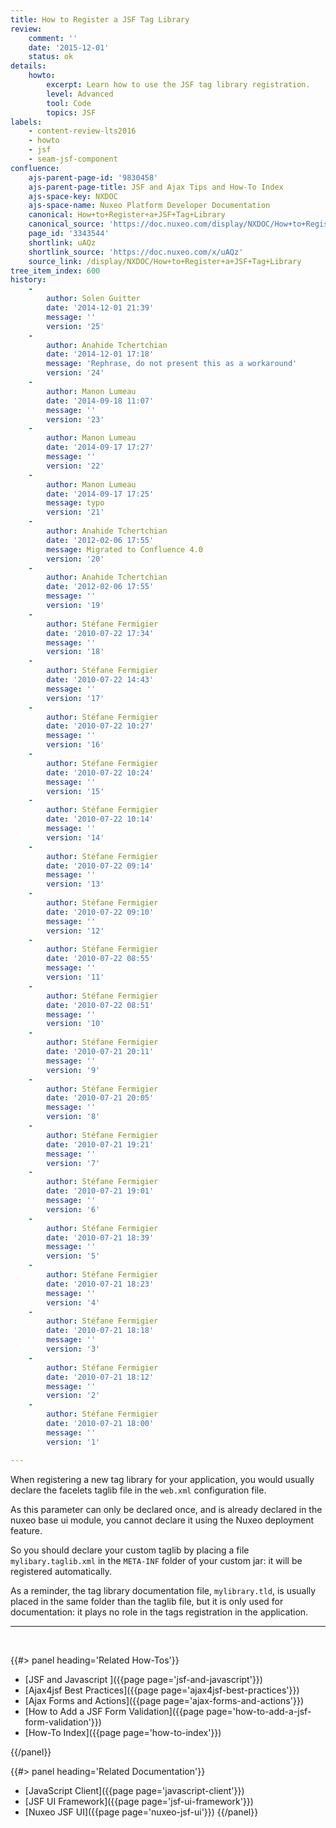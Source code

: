 ```yaml
---
title: How to Register a JSF Tag Library
review:
    comment: ''
    date: '2015-12-01'
    status: ok
details:
    howto:
        excerpt: Learn how to use the JSF tag library registration.
        level: Advanced
        tool: Code
        topics: JSF
labels:
    - content-review-lts2016
    - howto
    - jsf
    - seam-jsf-component
confluence:
    ajs-parent-page-id: '9830458'
    ajs-parent-page-title: JSF and Ajax Tips and How-To Index
    ajs-space-key: NXDOC
    ajs-space-name: Nuxeo Platform Developer Documentation
    canonical: How+to+Register+a+JSF+Tag+Library
    canonical_source: 'https://doc.nuxeo.com/display/NXDOC/How+to+Register+a+JSF+Tag+Library'
    page_id: '3343544'
    shortlink: uAQz
    shortlink_source: 'https://doc.nuxeo.com/x/uAQz'
    source_link: /display/NXDOC/How+to+Register+a+JSF+Tag+Library
tree_item_index: 600
history:
    -
        author: Solen Guitter
        date: '2014-12-01 21:39'
        message: ''
        version: '25'
    -
        author: Anahide Tchertchian
        date: '2014-12-01 17:18'
        message: 'Rephrase, do not present this as a workaround'
        version: '24'
    -
        author: Manon Lumeau
        date: '2014-09-18 11:07'
        message: ''
        version: '23'
    -
        author: Manon Lumeau
        date: '2014-09-17 17:27'
        message: ''
        version: '22'
    -
        author: Manon Lumeau
        date: '2014-09-17 17:25'
        message: typo
        version: '21'
    -
        author: Anahide Tchertchian
        date: '2012-02-06 17:55'
        message: Migrated to Confluence 4.0
        version: '20'
    -
        author: Anahide Tchertchian
        date: '2012-02-06 17:55'
        message: ''
        version: '19'
    -
        author: Stéfane Fermigier
        date: '2010-07-22 17:34'
        message: ''
        version: '18'
    -
        author: Stéfane Fermigier
        date: '2010-07-22 14:43'
        message: ''
        version: '17'
    -
        author: Stéfane Fermigier
        date: '2010-07-22 10:27'
        message: ''
        version: '16'
    -
        author: Stéfane Fermigier
        date: '2010-07-22 10:24'
        message: ''
        version: '15'
    -
        author: Stéfane Fermigier
        date: '2010-07-22 10:14'
        message: ''
        version: '14'
    -
        author: Stéfane Fermigier
        date: '2010-07-22 09:14'
        message: ''
        version: '13'
    -
        author: Stéfane Fermigier
        date: '2010-07-22 09:10'
        message: ''
        version: '12'
    -
        author: Stéfane Fermigier
        date: '2010-07-22 08:55'
        message: ''
        version: '11'
    -
        author: Stéfane Fermigier
        date: '2010-07-22 08:51'
        message: ''
        version: '10'
    -
        author: Stéfane Fermigier
        date: '2010-07-21 20:11'
        message: ''
        version: '9'
    -
        author: Stéfane Fermigier
        date: '2010-07-21 20:05'
        message: ''
        version: '8'
    -
        author: Stéfane Fermigier
        date: '2010-07-21 19:21'
        message: ''
        version: '7'
    -
        author: Stéfane Fermigier
        date: '2010-07-21 19:01'
        message: ''
        version: '6'
    -
        author: Stéfane Fermigier
        date: '2010-07-21 18:39'
        message: ''
        version: '5'
    -
        author: Stéfane Fermigier
        date: '2010-07-21 18:23'
        message: ''
        version: '4'
    -
        author: Stéfane Fermigier
        date: '2010-07-21 18:18'
        message: ''
        version: '3'
    -
        author: Stéfane Fermigier
        date: '2010-07-21 18:12'
        message: ''
        version: '2'
    -
        author: Stéfane Fermigier
        date: '2010-07-21 18:00'
        message: ''
        version: '1'

---
```

When registering a new tag library for your application, you would usually declare the facelets taglib file in the `web.xml` configuration file.

As this parameter can only be declared once, and is already declared in the nuxeo base ui module, you cannot declare it using the Nuxeo deployment feature.

So you should declare your custom taglib by placing a file `mylibary.taglib.xml` in the `META-INF` folder of your custom jar: it will be registered automatically.

As a reminder, the tag library documentation file, `mylibrary.tld`, is usually placed in the same folder than the taglib file, but it is only used for documentation: it plays no role in the tags registration in the application.

* * *

&nbsp;

<div class="row" data-equalizer data-equalize-on="medium"><div class="column medium-6">{{#> panel heading='Related How-Tos'}}

- [JSF and Javascript ]({{page page='jsf-and-javascript'}})
- [Ajax4jsf Best Practices]({{page page='ajax4jsf-best-practices'}})
- [Ajax Forms and Actions]({{page page='ajax-forms-and-actions'}})
- [How to Add a JSF Form Validation]({{page page='how-to-add-a-jsf-form-validation'}})
- [How-To Index]({{page page='how-to-index'}})

{{/panel}}</div><div class="column medium-6">{{#> panel heading='Related Documentation'}}

- [JavaScript Client]({{page page='javascript-client'}})
- [JSF UI Framework]({{page page='jsf-ui-framework'}})
- [Nuxeo JSF UI]({{page page='nuxeo-jsf-ui'}})
{{/panel}}</div></div>
